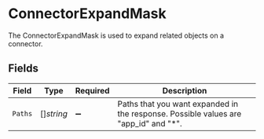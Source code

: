 # ConnectorExpandMask

 The ConnectorExpandMask is used to expand related objects on a connector.



## Fields

| Field                                                                                 | Type                                                                                  | Required                                                                              | Description                                                                           |
| ------------------------------------------------------------------------------------- | ------------------------------------------------------------------------------------- | ------------------------------------------------------------------------------------- | ------------------------------------------------------------------------------------- |
| `Paths`                                                                               | []*string*                                                                            | :heavy_minus_sign:                                                                    |  Paths that you want expanded in the response. Possible values are "app_id" and "*".<br/> |